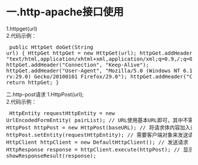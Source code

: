 一.http-apache接口使用
========================
1.httpget(url)<br>
2.代码示例：<br>
    <pre>
        public HttpGet doGet(String url) {
        HttpGet httpGet = new HttpGet(url);
        httpGet.addHeader("Accept", "text/html,application/xhtml+xml,application/xml;q=0.9,*/*;q=0.8");
        httpGet.addHeader("Connection", "Keep-Alive");
        httpGet.addHeader("User-Agent", "Mozilla/5.0 (Windows NT 6.1; WOW64; rv:29.0) Gecko/20100101 Firefox/29.0");
        httpGet.addHeader("Cookie", "");
        return httpGet;
        }
    </pre>
二.http-post请求
1.HttpPost(url);<br>
2.代码示例：<br>
    <pre>
        HttpEntity requestHttpEntity = new UrlEncodedFormEntity(
                                            pairList);
        // URL使用基本URL即可，其中不需要加参数
        HttpPost httpPost = new HttpPost(baseURL);
        // 将请求体内容加入请求中
        httpPost.setEntity(requestHttpEntity);
        // 需要客户端对象来发送请求
        HttpClient httpClient = new DefaultHttpClient();
        // 发送请求
        HttpResponse response = httpClient.execute(httpPost);
        // 显示响应
        showResponseResult(response);
    </pre>
